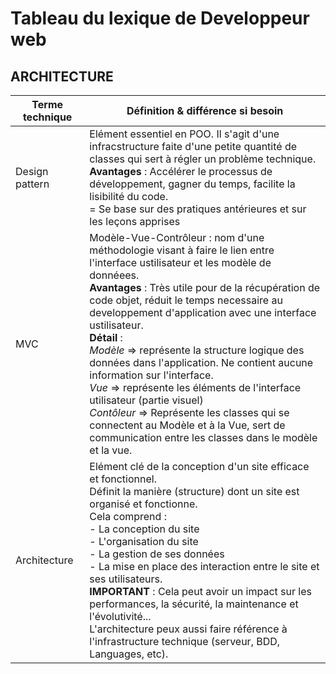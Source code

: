 # Tableau du lexique de Developpeur web

## ARCHITECTURE

| Terme technique  | Définition & différence si besoin |
| - | - |
| Design pattern | Elément essentiel en POO. Il s'agit d'une infracstructure faite d'une petite quantité de classes qui sert à régler un problème technique. <br> **Avantages** : Accélérer le processus de développement, gagner du temps, facilite la lisibilité du code. <br>   = Se base sur des pratiques antérieures et sur les leçons apprises  |
| MVC | Modèle-Vue-Contrôleur : nom d'une méthodologie visant à faire le lien entre l'interface ustilisateur et les modèle de donnéees. <br> **Avantages** : Très utile pour de la récupération de code objet, réduit le temps necessaire au developpement d'application avec une interface ustilisateur. <br> **Détail** : <br> *Modèle* => représente la structure logique des données dans l'application. Ne contient aucune information sur l'interface. <br> *Vue* => représente les éléments de l'interface utilisateur (partie visuel) <br> *Contôleur* => Représente les classes qui se connectent au Modèle et à la Vue, sert de communication entre les classes dans le modèle et la vue.|
| Architecture | Elément clé de la conception d'un site efficace et fonctionnel.<br> Définit la manière (structure) dont un site est organisé et fonctionne. <br> Cela comprend : <br> - La conception du site <br> - L'organisation du site <br> - La gestion de ses données <br> - La mise en place des interaction entre le site et ses utilisateurs. <br> **IMPORTANT** : Cela peut avoir un impact sur les performances, la sécurité, la maintenance et l'évolutivité... <br> L'architecture peux aussi faire référence à l'infrastructure technique (serveur, BDD, Languages, etc). |